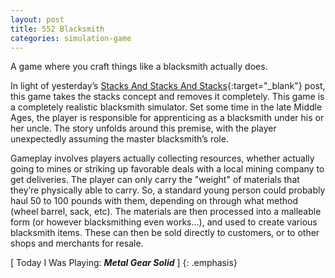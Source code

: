 ```yaml
---
layout: post
title: 552 Blacksmith
categories: simulation-game
---
```

A game where you craft things like a blacksmith actually does.

In light of yesterday’s [Stacks And Stacks And Stacks](http://www.foster-douglas.com/games/551-stacks-and-stacks-and-stacks/){:target="_blank"} post, this game takes the stacks concept and removes it completely.  This game is a completely realistic blacksmith simulator. Set some time in the late Middle Ages, the player is responsible for apprenticing as a blacksmith under his or her uncle.  The story unfolds around this premise, with the player unexpectedly assuming the master blacksmith’s role.

Gameplay involves players actually collecting resources, whether actually going to mines or striking up favorable deals with a local mining company to get deliveries.  The player can only carry the "weight" of materials that they’re physically able to carry.  So, a standard young person could probably haul 50 to 100 pounds with them, depending on through what method (wheel barrel, sack, etc).  The materials are then processed into a malleable form (or however blacksmithing even works…), and used to create various blacksmith items.  These can then be sold directly to customers, or to other shops and merchants for resale.

[ Today I Was Playing: ***Metal Gear Solid*** ]
{: .emphasis}